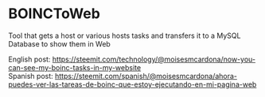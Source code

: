 # BOINCToWeb
Tool that gets a host or various hosts tasks and transfers it to a MySQL Database to show them in Web

English post: https://steemit.com/technology/@moisesmcardona/now-you-can-see-my-boinc-tasks-in-my-website  
Spanish post: https://steemit.com/spanish/@moisesmcardona/ahora-puedes-ver-las-tareas-de-boinc-que-estoy-ejecutando-en-mi-pagina-web
